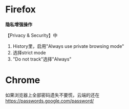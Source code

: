 # Firefox
**隐私增强操作**

【Privacy & Security】中

1. History里，启用"Always use private browsing mode"
2. 选择strict mode
3. "Do not track"选择"Always"


# Chrome

如果浏览器上全部密码遗失不要慌，云端的还在
https://passwords.google.com/password/